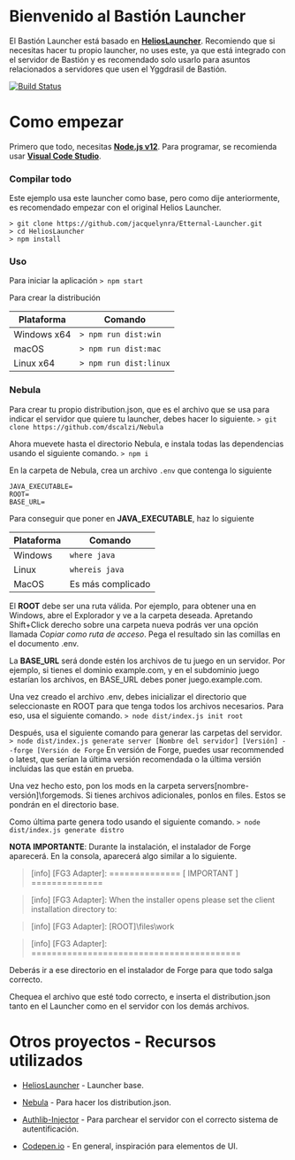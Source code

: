 
# Bienvenido al Bastión Launcher
El Bastión Launcher está basado en [**HeliosLauncher**](https://github.com/dscalzi/HeliosLauncher). Recomiendo que si necesitas hacer tu propio launcher, no uses este, ya que está integrado con el servidor de Bastión y es recomendado solo usarlo para asuntos relacionados a servidores que usen el Yggdrasil de Bastión.

[![Build Status](https://travis-ci.org/Etternal-red/EtternalLauncher.svg?branch=master)](https://travis-ci.org/Etternal-red/EtternalLauncher)



# Como empezar

Primero que todo, necesitas [**Node.js v12**](https://nodejs.org/en/). Para programar, se recomienda usar [**Visual Code Studio**](https://code.visualstudio.com/).

### Compilar todo
Este ejemplo usa este launcher como base, pero como dije anteriormente, es recomendado empezar con el original Helios Launcher.

    > git clone https://github.com/jacquelynra/Etternal-Launcher.git
    > cd HeliosLauncher
    > npm install

### Uso
Para iniciar la aplicación
`> npm start`

Para crear la distribución

| Plataforma | Comando |
| -- | -- |
| Windows x64 | `> npm run dist:win` |
| macOS | `> npm run dist:mac` |
| Linux x64 | `> npm run dist:linux` |

### Nebula
Para crear tu propio distribution.json, que es el archivo que se usa para indicar el servidor que quiere tu launcher, debes hacer lo siguiente.
`> git clone https://github.com/dscalzi/Nebula`

Ahora muevete hasta el directorio Nebula, e instala todas las dependencias usando el siguiente comando.
`> npm i`

En la carpeta de Nebula, crea un archivo `.env` que contenga lo siguiente

    JAVA_EXECUTABLE=
    ROOT=
    BASE_URL=

Para conseguir que poner en **JAVA_EXECUTABLE**, haz lo siguiente

| Plataforma | Comando |
| -- | -- |
| Windows |  `where java` |
| Linux |  `whereis java` |
| MacOS | Es más complicado |

El **ROOT** debe ser una ruta válida. Por ejemplo, para obtener una en Windows, abre el Explorador y ve a la carpeta deseada. Apretando Shift+Click derecho sobre una carpeta nueva podrás ver una opción llamada *Copiar como ruta de acceso*. Pega el resultado sin las comillas en el documento .env.

La **BASE_URL** será donde estén los archivos de tu juego en un servidor. Por ejemplo, si tienes el dominio example.com, y en el subdominio juego estarían los archivos, en BASE_URL debes poner juego.example.com.

Una vez creado el archivo .env, debes inicializar el directorio que seleccionaste en ROOT para que tenga todos los archivos necesarios. Para eso, usa el siguiente comando.
`> node dist/index.js init root`

Después, usa el siguiente comando para generar las carpetas del servidor.
``> node dist/index.js generate server [Nombre del servidor] [Versión] --forge [Versión de Forge``
En versión de Forge, puedes usar recommended o latest, que serían la última versión recomendada o la última versión incluidas las que están en prueba.

Una vez hecho esto, pon los mods en la carpeta servers\[nombre-versión]\forgemods. Si tienes archivos adicionales, ponlos en files. Estos se pondrán en el directorio base.

Como última parte genera todo usando el siguiente comando.
``> node dist/index.js generate distro``

**NOTA IMPORTANTE**: Durante la instalación, el instalador de Forge aparecerá. En la consola, aparecerá algo similar a lo siguiente.

>[info] [FG3 Adapter]: ============== [ IMPORTANT ] ==============

>[info] [FG3 Adapter]: When the installer opens please set the client installation directory to:

>[info] [FG3 Adapter]: [ROOT]\files\work

>[info] [FG3 Adapter]: =========================================

Deberás ir a ese directorio en el instalador de Forge para que todo salga correcto.

Chequea el archivo que esté todo correcto, e inserta el distribution.json tanto en el Launcher como en el servidor con los demás archivos.

# Otros proyectos - Recursos utilizados

 - [HeliosLauncher](https://github.com/dscalzi/HeliosLauncher/) - Launcher base.
 
 - [Nebula](https://github.com/dscalzi/Nebula) - Para hacer los distribution.json.

 - [Authlib-Injector](https://github.com/yushijinhun/authlib-injector) - Para parchear el servidor con el correcto sistema de autentificación.

 - [Codepen.io](https://codepen.io) - En general, inspiración para elementos de UI.
